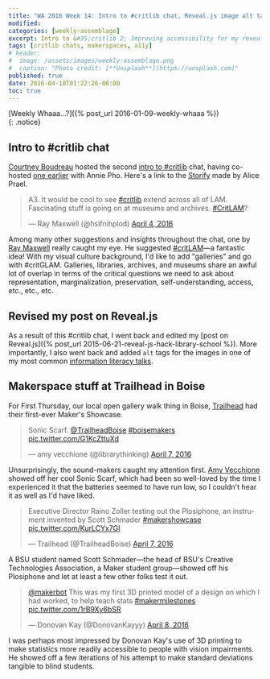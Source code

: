 ```yaml
---
title: "WA 2016 Week 14: Intro to #critlib chat, Reveal.js image alt tags"
modified:
categories: [weekly-assemblage]
excerpt: Intro to &#35;critlib 2; Improving accessibility for my reveal.js slides; Maker Showcase sounds and accessible statistics
tags: [critlib chats, makerspaces, a11y]
# header:
#  image: /assets/images/weekly-assemblage.png
#  caption: "Photo credit: [**Unsplash**](https://unsplash.com)"
published: true
date: 2016-04-10T01:22:26-06:00
toc: true
---
```

  
[Weekly Whaaa…?]({% post_url 2016-01-09-weekly-whaaa %})  
{: .notice}  

## Intro to #critlib chat  

[Courtney Boudreau](https://about.me/courtums) hosted the second [intro to #critlib]() chat, having co-hosted [one earlier](http://critlib.org/intro-to-critlib-chat-part-1/) with Annie Pho. Here's a link to the [Storify](https://storify.com/AlicePrael/intro-to-critlib-part-2) made by Alice Prael.   

<blockquote class="twitter-tweet" data-lang="en"><p lang="en" dir="ltr">A3. It would be cool to see <a href="https://twitter.com/hashtag/critlib?src=hash">#critlib</a> extend across all of LAM. Fascinating stuff is going on at museums and archives. <a href="https://twitter.com/hashtag/CritLAM?src=hash">#CritLAM</a>?</p>&mdash; Ray Maxwell (@hsifnihplod) <a href="https://twitter.com/hsifnihplod/status/717055960972439553">April 4, 2016</a></blockquote> <script async src="//platform.twitter.com/widgets.js" charset="utf-8"></script>  

Among many other suggestions and insights throughout the chat, one by [Ray Maxwell](https://raymmaxx.wordpress.com) really caught my eye. He suggested [#critLAM](https://twitter.com/hashtag/CritLAM?src=hash)—a fantastic idea! With my visual culture background, I'd like to add "galleries" and go with #critGLAM. Galleries, libraries, archives, and museums share an awful lot of overlap in terms of the critical questions we need to ask about representation, marginalization, preservation, self-understanding, access, etc., etc., etc.  

## Revised my post on Reveal.js  

As a result of this #critlib chat, I went back and edited my [post on Reveal.js]({% post_url 2015-06-21-reveal-js-hack-library-school %}). More importantly, I also went back and added `alt` tags for the images in one of my most common [information literacy talks](http://www.ryanpatrickrandall.com/talks/cwi.html).  

## Makerspace stuff at Trailhead in Boise  

For First Thursday, our local open gallery walk thing in Boise, [Trailhead](https://trailheadboise.org) had their first-ever Maker's Showcase.   

<blockquote class="twitter-tweet" data-lang="en"><p lang="en" dir="ltr">Sonic Scarf. <a href="https://twitter.com/TrailheadBoise">@TrailheadBoise</a> <a href="https://twitter.com/hashtag/boisemakers?src=hash">#boisemakers</a> <a href="https://t.co/G1KcZttuXd">pic.twitter.com/G1KcZttuXd</a></p>&mdash; amy vecchione (@librarythinking) <a href="https://twitter.com/librarythinking/status/718219540036001793">April 7, 2016</a></blockquote> <script async src="//platform.twitter.com/widgets.js" charset="utf-8"></script>  

Unsurprisingly, the sound-makers caught my attention first. [Amy Vecchione]() showed off her cool Sonic Scarf, which had been so well-loved by the time I experienced it that the batteries seemed to have run low, so I couldn't hear it as well as I'd have liked.  

<blockquote class="twitter-tweet" data-lang="en"><p lang="en" dir="ltr">Executive Director Raino Zoller testing out the Plosiphone, an instrument invented by Scott Schmader <a href="https://twitter.com/hashtag/makershowcase?src=hash">#makershowcase</a> <a href="https://t.co/KurLCYx7Gl">pic.twitter.com/KurLCYx7Gl</a></p>&mdash; Trailhead (@TrailheadBoise) <a href="https://twitter.com/TrailheadBoise/status/718218094955610113">April 7, 2016</a></blockquote> <script async src="//platform.twitter.com/widgets.js" charset="utf-8"></script>

A BSU student named Scott Schmader—the head of BSU's Creative Technologies Association, a Maker student group—showed off his Plosiphone and let at least a few other folks test it out.   

<blockquote class="twitter-tweet" data-lang="en"><p lang="en" dir="ltr"><a href="https://twitter.com/makerbot">@makerbot</a> This was my first 3D printed model of a design on which I had worked, to help teach stats <a href="https://twitter.com/hashtag/makermilestones?src=hash">#makermilestones</a> <a href="https://t.co/1rB9Xy6bSR">pic.twitter.com/1rB9Xy6bSR</a></p>&mdash; Donovan Kay (@DonovanKayyy) <a href="https://twitter.com/DonovanKayyy/status/718508778325344256">April 8, 2016</a></blockquote> <script async src="//platform.twitter.com/widgets.js" charset="utf-8"></script>  

I was perhaps most impressed by Donovan Kay's use of 3D printing to make statistics more readily accessible to people with vision impairments. He showed off a few iterations of his attempt to make standard deviations tangible to blind students.  